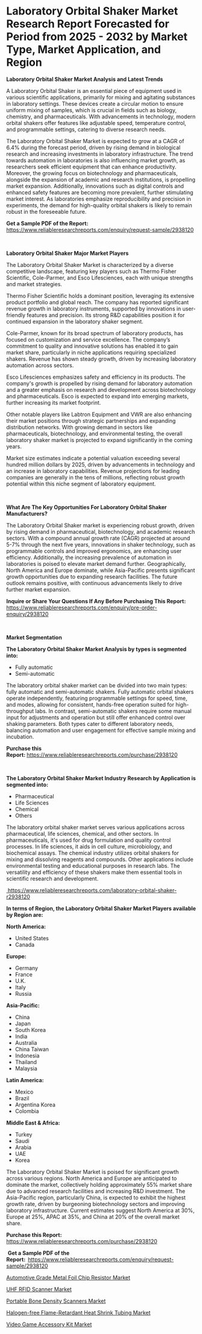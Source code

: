 <p><h1>Laboratory Orbital Shaker Market Research Report Forecasted for Period from 2025 -  2032 by Market Type, Market Application, and Region</h1></p><p><strong>Laboratory Orbital Shaker Market Analysis and Latest Trends</strong></p>
<p><p>A Laboratory Orbital Shaker is an essential piece of equipment used in various scientific applications, primarily for mixing and agitating substances in laboratory settings. These devices create a circular motion to ensure uniform mixing of samples, which is crucial in fields such as biology, chemistry, and pharmaceuticals. With advancements in technology, modern orbital shakers offer features like adjustable speed, temperature control, and programmable settings, catering to diverse research needs.</p><p>The Laboratory Orbital Shaker Market is expected to grow at a CAGR of 6.4% during the forecast period, driven by rising demand in biological research and increasing investments in laboratory infrastructure. The trend towards automation in laboratories is also influencing market growth, as researchers seek efficient equipment that can enhance productivity. Moreover, the growing focus on biotechnology and pharmaceuticals, alongside the expansion of academic and research institutions, is propelling market expansion. Additionally, innovations such as digital controls and enhanced safety features are becoming more prevalent, further stimulating market interest. As laboratories emphasize reproducibility and precision in experiments, the demand for high-quality orbital shakers is likely to remain robust in the foreseeable future.</p></p>
<p><strong>Get a Sample PDF of the Report:&nbsp;</strong> <a href="https://www.reliableresearchreports.com/enquiry/request-sample/2938120?utm_campaign=37&utm_medium=2&utm_source=Github&utm_content=ia&utm_term=14032025&utm_id=laboratory-orbital-shaker">https://www.reliableresearchreports.com/enquiry/request-sample/2938120</a></p>
<p>&nbsp;</p>
<p><strong>Laboratory Orbital Shaker Major Market Players</strong></p>
<p><p>The Laboratory Orbital Shaker Market is characterized by a diverse competitive landscape, featuring key players such as Thermo Fisher Scientific, Cole-Parmer, and Esco Lifesciences, each with unique strengths and market strategies. </p><p>Thermo Fisher Scientific holds a dominant position, leveraging its extensive product portfolio and global reach. The company has reported significant revenue growth in laboratory instruments, supported by innovations in user-friendly features and precision. Its strong R&D capabilities position it for continued expansion in the laboratory shaker segment.</p><p>Cole-Parmer, known for its broad spectrum of laboratory products, has focused on customization and service excellence. The company’s commitment to quality and innovative solutions has enabled it to gain market share, particularly in niche applications requiring specialized shakers. Revenue has shown steady growth, driven by increasing laboratory automation across sectors.</p><p>Esco Lifesciences emphasizes safety and efficiency in its products. The company's growth is propelled by rising demand for laboratory automation and a greater emphasis on research and development across biotechnology and pharmaceuticals. Esco is expected to expand into emerging markets, further increasing its market footprint.</p><p>Other notable players like Labtron Equipment and VWR are also enhancing their market positions through strategic partnerships and expanding distribution networks. With growing demand in sectors like pharmaceuticals, biotechnology, and environmental testing, the overall laboratory shaker market is projected to expand significantly in the coming years.</p><p>Market size estimates indicate a potential valuation exceeding several hundred million dollars by 2025, driven by advancements in technology and an increase in laboratory capabilities. Revenue projections for leading companies are generally in the tens of millions, reflecting robust growth potential within this niche segment of laboratory equipment.</p></p>
<p>&nbsp;</p>
<p><strong>What Are The Key Opportunities For Laboratory Orbital Shaker Manufacturers?</strong></p>
<p><p>The Laboratory Orbital Shaker market is experiencing robust growth, driven by rising demand in pharmaceutical, biotechnology, and academic research sectors. With a compound annual growth rate (CAGR) projected at around 5-7% through the next five years, innovations in shaker technology, such as programmable controls and improved ergonomics, are enhancing user efficiency. Additionally, the increasing prevalence of automation in laboratories is poised to elevate market demand further. Geographically, North America and Europe dominate, while Asia-Pacific presents significant growth opportunities due to expanding research facilities. The future outlook remains positive, with continuous advancements likely to drive further market expansion.</p></p>
<p><strong>Inquire or Share Your Questions If Any Before Purchasing This Report:</strong> <a href="https://www.reliableresearchreports.com/enquiry/pre-order-enquiry/2938120?utm_campaign=37&utm_medium=2&utm_source=Github&utm_content=ia&utm_term=14032025&utm_id=laboratory-orbital-shaker">https://www.reliableresearchreports.com/enquiry/pre-order-enquiry/2938120</a></p>
<p>&nbsp;</p>
<p><strong>Market Segmentation</strong></p>
<p><strong>The Laboratory Orbital Shaker Market Analysis by types is segmented into:</strong></p>
<p><ul><li>Fully automatic</li><li>Semi-automatic</li></ul></p>
<p><p>The laboratory orbital shaker market can be divided into two main types: fully automatic and semi-automatic shakers. Fully automatic orbital shakers operate independently, featuring programmable settings for speed, time, and modes, allowing for consistent, hands-free operation suited for high-throughput labs. In contrast, semi-automatic shakers require some manual input for adjustments and operation but still offer enhanced control over shaking parameters. Both types cater to different laboratory needs, balancing automation and user engagement for effective sample mixing and incubation.</p></p>
<p><strong>Purchase this Report:&nbsp;</strong><a href="https://www.reliableresearchreports.com/purchase/2938120?utm_campaign=37&utm_medium=2&utm_source=Github&utm_content=ia&utm_term=14032025&utm_id=laboratory-orbital-shaker">https://www.reliableresearchreports.com/purchase/2938120</a></p>
<p>&nbsp;</p>
<p><strong>The Laboratory Orbital Shaker Market Industry Research by Application is segmented into:</strong></p>
<p><ul><li>Pharmaceutical</li><li>Life Sciences</li><li>Chemical</li><li>Others</li></ul></p>
<p><p>The laboratory orbital shaker market serves various applications across pharmaceutical, life sciences, chemical, and other sectors. In pharmaceuticals, it's used for drug formulation and quality control processes. In life sciences, it aids in cell culture, microbiology, and biochemical assays. The chemical industry utilizes orbital shakers for mixing and dissolving reagents and compounds. Other applications include environmental testing and educational purposes in research labs. The versatility and efficiency of these shakers make them essential tools in scientific research and development.</p></p>
<p><a href="https://www.reliableresearchreports.com/laboratory-orbital-shaker-r2938120?utm_campaign=37&utm_medium=2&utm_source=Github&utm_content=ia&utm_term=14032025&utm_id=laboratory-orbital-shaker">&nbsp;https://www.reliableresearchreports.com/laboratory-orbital-shaker-r2938120</a></p>
<p><strong>In terms of Region, the Laboratory Orbital Shaker Market Players available by Region are:</strong></p>
<p>
    <p> <strong> North America: </strong>
        <ul>
            <li>United States</li>
            <li>Canada</li>
        </ul>
        </p> 
    <p> <strong> Europe: </strong>
        <ul>
            <li>Germany</li>
            <li>France</li>
            <li>U.K.</li>
            <li>Italy</li>
            <li>Russia</li>
        </ul>
        </p> 
    <p> <strong> Asia-Pacific: </strong>
        <ul>
            <li>China</li>
            <li>Japan</li>
            <li>South Korea</li>
            <li>India</li>
            <li>Australia</li>
            <li>China Taiwan</li>
            <li>Indonesia</li>
            <li>Thailand</li>
            <li>Malaysia</li>
        </ul>
        </p> 
    <p> <strong> Latin America: </strong>
        <ul>
            <li>Mexico</li>
            <li>Brazil</li>
            <li>Argentina Korea</li>
            <li>Colombia</li>
        </ul>
        </p> 
    <p> <strong> Middle East & Africa: </strong>
        <ul>
            <li>Turkey</li>
            <li>Saudi</li>
            <li>Arabia</li>
            <li>UAE</li>
            <li>Korea</li>
        </ul>
    </p>
    </p>
<p><p>The Laboratory Orbital Shaker Market is poised for significant growth across various regions. North America and Europe are anticipated to dominate the market, collectively holding approximately 55% market share due to advanced research facilities and increasing R&D investment. The Asia-Pacific region, particularly China, is expected to exhibit the highest growth rate, driven by burgeoning biotechnology sectors and improving laboratory infrastructure. Current estimates suggest North America at 30%, Europe at 25%, APAC at 35%, and China at 20% of the overall market share.</p></p>
<p><strong>Purchase this Report: </strong><a href="https://www.reliableresearchreports.com/purchase/2938120?utm_campaign=37&utm_medium=2&utm_source=Github&utm_content=ia&utm_term=14032025&utm_id=laboratory-orbital-shaker">https://www.reliableresearchreports.com/purchase/2938120</a></p>
<p>&nbsp;<strong>Get a Sample PDF of the Report:&nbsp;&nbsp;</strong><a href="https://www.reliableresearchreports.com/enquiry/request-sample/2938120?utm_campaign=37&utm_medium=2&utm_source=Github&utm_content=ia&utm_term=14032025&utm_id=laboratory-orbital-shaker">https://www.reliableresearchreports.com/enquiry/request-sample/2938120</a></p>
<p><strong></strong></p>
<p><p><a href="https://github.com/shizutuvana/Market-Research-Report-List-1/blob/main/automotive-grade-metal-foil-chip-resistor-market.md?utm_campaign=37&utm_medium=2&utm_source=Github&utm_content=ia&utm_term=14032025&utm_id=laboratory-orbital-shaker">Automotive Grade Metal Foil Chip Resistor Market</a></p><p><a href="https://github.com/koopalujale2/Market-Research-Report-List-1/blob/main/uhf-rfid-scanner-market.md?utm_campaign=37&utm_medium=2&utm_source=Github&utm_content=ia&utm_term=14032025&utm_id=laboratory-orbital-shaker">UHF RFID Scanner Market</a></p><p><a href="https://github.com/molayrabeta/Market-Research-Report-List-1/blob/main/portable-bone-density-scanners-market.md?utm_campaign=37&utm_medium=2&utm_source=Github&utm_content=ia&utm_term=14032025&utm_id=laboratory-orbital-shaker">Portable Bone Density Scanners Market</a></p><p><a href="https://github.com/tineamonaya/Market-Research-Report-List-1/blob/main/halogen-free-flame-retardant-heat-shrink-tubing-market.md?utm_campaign=37&utm_medium=2&utm_source=Github&utm_content=ia&utm_term=14032025&utm_id=laboratory-orbital-shaker">Halogen-free Flame-Retardant Heat Shrink Tubing Market</a></p><p><a href="https://github.com/lecaneidreks/Market-Research-Report-List-1/blob/main/video-game-accessory-kit-market.md?utm_campaign=37&utm_medium=2&utm_source=Github&utm_content=ia&utm_term=14032025&utm_id=laboratory-orbital-shaker">Video Game Accessory Kit Market</a></p></p>